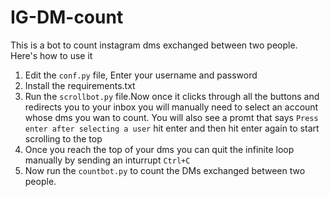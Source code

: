 # IG-DM-count

This is a bot to count instagram dms exchanged between two people. Here's how to use it  

1. Edit the `conf.py` file, Enter your username and password
2. Install the requirements.txt
3. Run the `scrollbot.py` file.Now once it clicks through all the buttons and redirects you to your inbox you will manually need to select an account whose dms you wan to count. You will also see a promt that says `Press enter after selecting a user` hit enter and then hit enter again to start scrolling to the top
4. Once you reach the top of your dms you can quit the infinite loop manually by sending an inturrupt `Ctrl+C`
5. Now run the `countbot.py` to count the DMs exchanged between two people.
